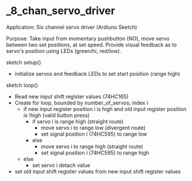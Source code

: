 # _8_chan_servo_driver

Application: Six channel servo driver (Ardiuno Sketch)

Purpose: Take input from momentary pushbutton (NO), move servo between two set positions, at set speed. Provide visual feedback as to servo's position using LEDs (green/hi, red/low).  


sketch setup()
  - initialize servos and feedback LEDs to set start position (range high)


  
sketch loop()
  - Read new input shift register values (74HC165)
  - Create for loop, bounded by number_of_servos; index i
    - if new input register position i is high and old input register position is !high (valid button press)
      - if servo i is range high (straight route)
        - move servo i to range low (divergent route)
        - set signal position i (74HC595) to range low
      - else
        - move servo i to range high (straight route)
        - set signal position i (74HC595) to range high
    - else
      - set servo i detach value
  - set old input shift register values from new input shift register values 
